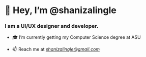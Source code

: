 # 👋 Hey, I’m @shanizalingle

### I am a UI/UX designer and developer.

- 🎓 I’m currently getting my Computer Science degree at ASU

- 📫 Reach me at *shanizalingle@gmail.com*

<!---
shanizalingle/shanizalingle is a ✨ special ✨ repository because its `README.md` (this file) appears on your GitHub profile.
You can click the Preview link to take a look at your changes.
--->
